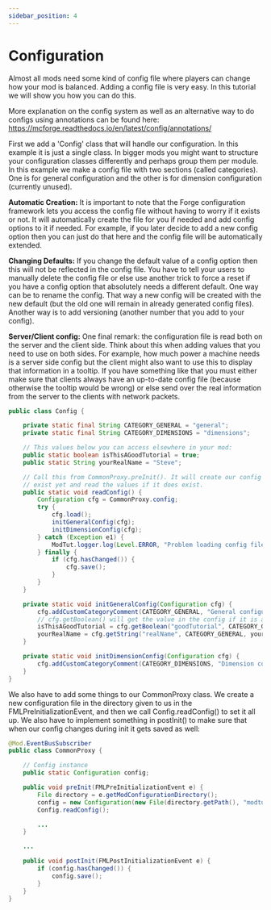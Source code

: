 ```yaml
---
sidebar_position: 4
---
```


# Configuration

Almost all mods need some kind of config file where players can change how your mod is balanced. Adding a config file is very easy. In this tutorial we will show you how you can do this.

More explanation on the config system as well as an alternative way to do configs using annotations can be found here: https://mcforge.readthedocs.io/en/latest/config/annotations/

First we add a 'Config' class that will handle our configuration. In this example it is just a single class. In bigger mods you might want to structure your configuration classes differently and perhaps group them per module. In this example we make a config file with two sections (called categories). One is for general configuration and the other is for dimension configuration (currently unused).

**Automatic Creation:** It is important to note that the Forge configuration framework lets you access the config file without having to worry if it exists or not. It will automatically create the file for you if needed and add config options to it if needed. For example, if you later decide to add a new config option then you can just do that here and the config file will be automatically extended.

**Changing Defaults:** If you change the default value of a config option then this will not be reflected in the config file. You have to tell your users to manually delete the config file or else use another trick to force a reset if you have a config option that absolutely needs a different default. One way can be to rename the config. That way a new config will be created with the new default (but the old one will remain in already generated config files). Another way is to add versioning (another number that you add to your config).

**Server/Client config:** One final remark: the configuration file is read both on the server and the client side. Think about this when adding values that you need to use on both sides. For example, how much power a machine needs is a server side config but the client might also want to use this to display that information in a tooltip. If you have something like that you must either make sure that clients always have an up-to-date config file (because otherwise the tooltip would be wrong) or else send over the real information from the server to the clients with network packets.

```java
public class Config {

    private static final String CATEGORY_GENERAL = "general";
    private static final String CATEGORY_DIMENSIONS = "dimensions";

    // This values below you can access elsewhere in your mod:
    public static boolean isThisAGoodTutorial = true;
    public static String yourRealName = "Steve";

    // Call this from CommonProxy.preInit(). It will create our config if it doesn't
    // exist yet and read the values if it does exist.
    public static void readConfig() {
        Configuration cfg = CommonProxy.config;
        try {
            cfg.load();
            initGeneralConfig(cfg);
            initDimensionConfig(cfg);
        } catch (Exception e1) {
            ModTut.logger.log(Level.ERROR, "Problem loading config file!", e1);
        } finally {
            if (cfg.hasChanged()) {
                cfg.save();
            }
        }
    }

    private static void initGeneralConfig(Configuration cfg) {
        cfg.addCustomCategoryComment(CATEGORY_GENERAL, "General configuration");
        // cfg.getBoolean() will get the value in the config if it is already specified there. If not it will create the value.
        isThisAGoodTutorial = cfg.getBoolean("goodTutorial", CATEGORY_GENERAL, isThisAGoodTutorial, "Set to false if you don't like this tutorial");
        yourRealName = cfg.getString("realName", CATEGORY_GENERAL, yourRealName, "Set your real name here");
    }

    private static void initDimensionConfig(Configuration cfg) {
        cfg.addCustomCategoryComment(CATEGORY_DIMENSIONS, "Dimension configuration");
    }
}
```

We also have to add some things to our CommonProxy class.
We create a new configuration file in the directory given to us in the FMLPreInitializationEvent, and then we call Config.readConfig() to set it all up.
We also have to implement something in postInit() to make sure that when our config changes during init it gets saved as well:

```java
@Mod.EventBusSubscriber
public class CommonProxy {

    // Config instance
    public static Configuration config;

    public void preInit(FMLPreInitializationEvent e) {
        File directory = e.getModConfigurationDirectory();
        config = new Configuration(new File(directory.getPath(), "modtut.cfg"));
        Config.readConfig();

        ...
    }

    ...

    public void postInit(FMLPostInitializationEvent e) {
        if (config.hasChanged()) {
            config.save();
        }
    }
}
```
